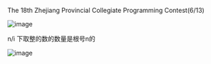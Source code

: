 The 18th Zhejiang Provincial Collegiate Programming Contest(6/13)

![image](https://github.com/Sheepsheep1420/my_ACM/assets/97673966/71c3a39e-9c8e-4b84-96c9-87ae87dcf7f1)

n/i 下取整的数的数量是根号n的

![image](https://github.com/Sheepsheep1420/my_ACM/assets/97673966/d13a8cb3-3b58-4234-bd1b-5af1186f2ebb)
